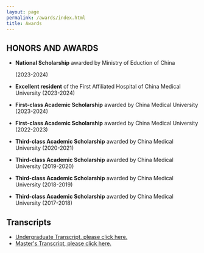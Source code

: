 ```yaml
---
layout: page
permalink: /awards/index.html
title: Awards
---
```


## HONORS AND AWARDS

- **National Scholarship** awarded by Ministry of Eduction of China 

  (2023-2024)

- **Excellent resident** of the First Affiliated Hospital of China Medical University (2023-2024)

- **First-class Academic Scholarship** awarded by China Medical University   (2023-2024)

- **First-class Academic Scholarship** awarded by China Medical University  (2022-2023)

- **Third-class Academic Scholarship** awarded by China Medical University  (2020-2021)

- **Third-class Academic Scholarship** awarded by China Medical University  (2019-2020)

- **Third-class Academic Scholarship** awarded by China Medical University  (2018-2019)

- **Third-class Academic Scholarship** awarded by China Medical University  (2017-2018)

## Transcripts 

- [Undergraduate Transcript, please click here.](https://NelsonJiang1999.github.io/file/Undergraduate_transcript_BohaoJiang.pdf)
- [Master's Transcript, please click here.](https://NelsonJiang1999.github.io/file/master_transcript_BohaoJiang.pdf)

<br>

